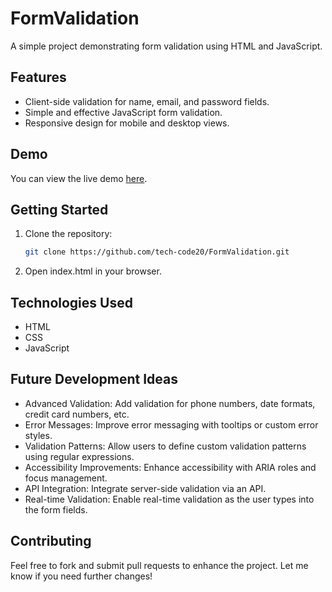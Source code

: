 # FormValidation

A simple project demonstrating form validation using HTML and JavaScript.

## Features
- Client-side validation for name, email, and password fields.
- Simple and effective JavaScript form validation.
- Responsive design for mobile and desktop views.

## Demo
You can view the live demo [here](https://tech-code20.github.io/FormValidation/).

## Getting Started

1. Clone the repository:
   ```bash
   git clone https://github.com/tech-code20/FormValidation.git
2. Open index.html in your browser.
## Technologies Used
-  HTML
-  CSS
-  JavaScript
## Future Development Ideas
-  Advanced Validation: Add validation for phone numbers, date formats, credit card numbers, etc.
-  Error Messages: Improve error messaging with tooltips or custom error styles.
-  Validation Patterns: Allow users to define custom validation patterns using regular expressions.
-  Accessibility Improvements: Enhance accessibility with ARIA roles and focus management.
-  API Integration: Integrate server-side validation via an API.
-  Real-time Validation: Enable real-time validation as the user types into the form fields.
## Contributing
   Feel free to fork and submit pull requests to enhance the project.
    Let me know if you need further changes!
